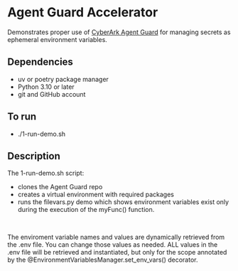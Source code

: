 # Agent Guard Accelerator

Demonstrates proper use of [CyberArk Agent Guard](https://github.com/conjurdemos/Accelerator-AgentGuard) for managing secrets as ephemeral environment variables.

## Dependencies

- uv or poetry package manager
- Python 3.10 or later
- git and GitHub account

## To run

- ./1-run-demo.sh

## Description

The 1-run-demo.sh script:

- clones the Agent Guard repo
- creates a virtual environment with required packages
- runs the filevars.py demo which shows environment variables exist only during the execution of the myFunc() function.
<br>

The enviroment variable names and values are dynamically retrieved from the .env file. You can change those values as needed. ALL values in the .env file will be retrieved and instantiated, but only for the scope annotated by the @EnvironmentVariablesManager.set_env_vars() decorator.
